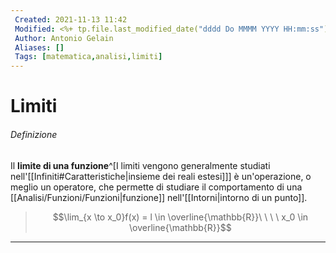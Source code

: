 ```yaml
---
 Created: 2021-11-13 11:42
 Modified: <%+ tp.file.last_modified_date("dddd Do MMMM YYYY HH:mm:ss") %>
 Author: Antonio Gelain
 Aliases: []
 Tags: [matematica,analisi,limiti]
---
```


# Limiti

###### Definizione

Il **limite di una funzione**^[I limiti vengono generalmente studiati nell'[[Infiniti#Caratteristiche|insieme dei reali estesi]]] è un'operazione, o meglio un operatore, che permette di studiare il comportamento di una [[Analisi/Funzioni/Funzioni|funzione]] nell'[[Intorni|intorno di un punto]].

> $$\lim_{x \to x_0}f(x) = l \in \overline{\mathbb{R}}\ \ \ \ x_0 \in \overline{\mathbb{R}}$$

---